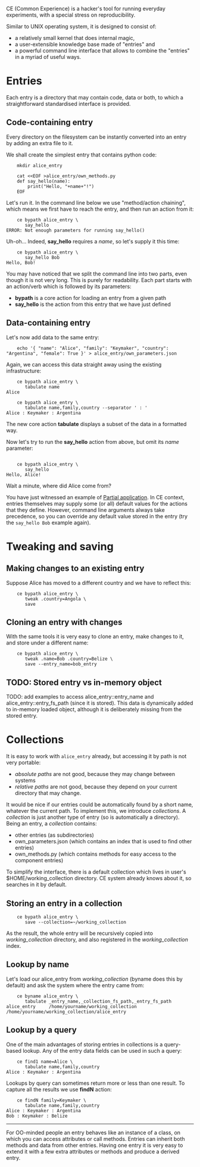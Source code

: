 CE (Common Experience) is a hacker's tool for running everyday experiments,
with a special stress on reproducibility.

Similar to UNIX operating system, it is designed to consist of:
* a relatively small kernel that does internal magic,
* a user-extensible knowledge base made of "entries" and
* a powerful command line interface that allows to combine the "entries" in a myriad of useful ways.

Entries
=======

Each entry is a directory that may contain code, data or both,
to which a straightforward standardised interface is provided.

Code-containing entry
---------------------

Every directory on the filesystem can be instantly converted into an entry by adding an extra file to it.

We shall create the simplest entry that contains python code:
```
	mkdir alice_entry

	cat <<EOF >alice_entry/own_methods.py
	def say_hello(name):
		print("Hello, "+name+"!")
	EOF
```

Let's run it. In the command line below we use "method/action chaining", which means we first have to reach the entry,
and then run an action from it:
```
	ce bypath alice_entry \
	   say_hello
ERROR: Not enough parameters for running say_hello()
```

Uh-oh... Indeed, **say_hello** requires a *name*, so let's supply it this time:
```
	ce bypath alice_entry \
	   say_hello Bob
Hello, Bob!
```

You may have noticed that we split the command line into two parts, even though it is not very long.
This is purely for readability. Each part starts with an action/verb which is followed by its parameters:
* **bypath** is a core action for loading an entry from a given path
* **say_hello** is the action from this entry that we have just defined

Data-containing entry
---------------------

Let's now add data to the same entry:
```
	echo '{ "name": "Alice", "family": "Keymaker", "country": "Argentina", "female": True }' > alice_entry/own_parameters.json
```

Again, we can access this data straight away using the existing infrastructure:
```
	ce bypath alice_entry \
	   tabulate name
Alice

	ce bypath alice_entry \
	   tabulate name,family,country --separator ' : '
Alice : Keymaker : Argentina
```

The new core action **tabulate** displays a subset of the data in a formatted way.


Now let's try to run the **say_hello** action from above, but omit its *name* parameter:
```

	ce bypath alice_entry \
	   say_hello
Hello, Alice!
```

Wait a minute, where did Alice come from?

You have just witnessed an example of [Partial application](https://en.wikipedia.org/wiki/Partial_application).
In CE context, entries themselves may supply some (or all) default values for the actions that they define.
However, command line arguments always take precedence, so you can override any default value stored in the entry
(try the `say_hello Bob` example again).


Tweaking and saving
===================

Making changes to an existing entry
-----------------------------------

Suppose Alice has moved to a different country and we have to reflect this:
```
	ce bypath alice_entry \
	   tweak .country=Angola \
	   save
```

Cloning an entry with changes
-----------------------------

With the same tools it is very easy to clone an entry, make changes to it, and store under a different name:
```
	ce bypath alice_entry \
	   tweak .name=Bob .country=Belize \
	   save --entry_name=bob_entry
```


TODO: Stored entry vs in-memory object
--------------------------------------

TODO: add examples to access alice_entry::entry_name and alice_entry::entry_fs_path (since it is stored).
This data is dynamically added to in-memory loaded object, although it is deliberately missing from the stored entry.


Collections
===========

It is easy to work with `alice_entry` already, but accessing it by path is not very portable:
* *absolute paths* are not good, because they may change between systems
* *relative paths* are not good, because they depend on your current directory that may change.

It would be nice if our entries could be automatically found by a short name, whatever the current path.
To implement this, we introduce *collections*. A *collection* is just another type of entry (so is automatically a directory).
Being an entry, a *collection* contains:
* other entries (as subdirectories)
* own_parameters.json (which contains an index that is used to find other entries)
* own_methods.py (which contains methods for easy access to the component entries)

To simplify the interface, there is a default collection which lives in user's $HOME/working_collection directory.
CE system already knows about it, so searches in it by default.

Storing an entry in a collection
--------------------------------
```
	ce bypath alice_entry \
	   save --collection=~/working_collection
```
As the result, the whole entry will be recursively copied into *working_collection* directory,
and also registered in the *working_collection* index.

Lookup by name
--------------

Let's load our alice_entry from *working_collection* (byname does this by default) and ask the system where the entry came from:
```
	ce byname alice_entry \
	   tabulate _entry_name,_collection_fs_path,_entry_fs_path
alice_entry		/home/yourname/working_collection 	/home/yourname/working_collection/alice_entry
```

Lookup by a query
-----------------

One of the main advantages of storing entries in collections is a query-based lookup.
Any of the entry data fields can be used in such a query:
```
	ce find1 name=Alice \
	   tabulate name,family,country
Alice : Keymaker : Argentina
```

Lookups by query can sometimes return more or less than one result. To capture all the results we use **findN** action:
```
	ce findN family=Keymaker \
	   tabulate name,family,country
Alice : Keymaker : Argentina
Bob : Keymaker : Belize
```


---------

For OO-minded people an entry behaves like an instance of a class, on which you can access attributes or call methods. 
Entries can inherit both methods and data from other entries.
Having one entry it is very easy to extend it with a few extra attributes or methods and produce a derived entry.
